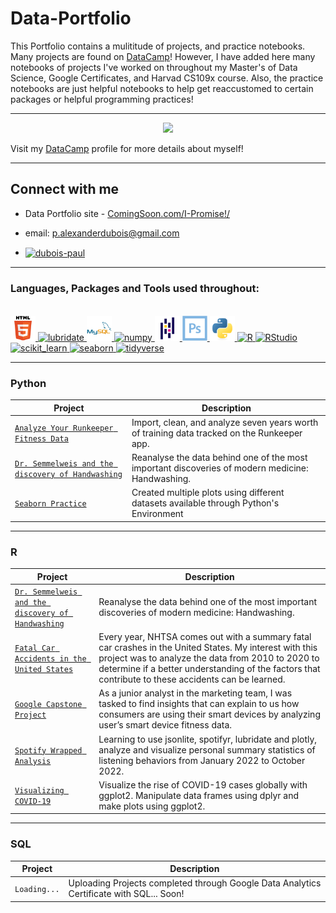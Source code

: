 # Data-Portfolio

This Portfolio contains a mulititude of projects, and practice notebooks. Many projects are found on [DataCamp](https://www.datacamp.com/)! However, I have added here many notebooks of projects I've worked on throughout my Master's of Data Science, Google Certificates, and Harvad CS109x course. Also, the practice notebooks are just helpful notebooks to help get reaccustomed to certain packages or helpful programming practices!

---

<p align="center"> 
<img src="https://recruiting.cdn.greenhouse.io/external_greenhouse_job_boards/logos/000/004/942/original/fb-optimized.jpg?1612253712" width="300">
</p>


Visit my [DataCamp](https://www.datacamp.com/profile/palexanderdubois) profile for more details about myself!

---

## Connect with me

- Data Portfolio site -  <a href="">ComingSoon.com/I-Promise!/</a>

- email: p.alexanderdubois@gmail.com

- <a href="https://www.linkedin.com/in/dubois-paul/" target="blank"><img align="center" src="https://raw.githubusercontent.com/rahuldkjain/github-profile-readme-generator/master/src/images/icons/Social/linked-in-alt.svg" alt="dubois-paul" height="30" width="40" /></a>

---

<h3 align="left">Languages, Packages and Tools used throughout:</h3><br>
<a href="https://www.w3.org/html/" target="_blank" rel="noreferrer"> <img src="https://raw.githubusercontent.com/devicons/devicon/master/icons/html5/html5-original-wordmark.svg" alt="html5" width="40" height="40"/> </a> 
<a href="https://lubridate.tidyverse.org/" target="_blank" rel="noreferrer"> <img src="https://lubridate.tidyverse.org/logo.png" alt="lubridate" width="40" height="40"/> </a> 
<a href="https://www.mysql.com/" target="_blank" rel="noreferrer"> <img src="https://raw.githubusercontent.com/devicons/devicon/master/icons/mysql/mysql-original-wordmark.svg" alt="mysql" width="40" height="40"/> </a>
<a href="https://numpy.org/" target="_blank" rel="noreferrer"> <img src="https://numpy.org/images/logo.svg" alt="numpy" width="40" height="40"/> </a> 
<a href="https://pandas.pydata.org/" target="_blank" rel="noreferrer"> <img src="https://raw.githubusercontent.com/devicons/devicon/2ae2a900d2f041da66e950e4d48052658d850630/icons/pandas/pandas-original.svg" alt="pandas" width="40" height="40"/> </a> 
<a href="https://www.photoshop.com/en" target="_blank" rel="noreferrer"> <img src="https://raw.githubusercontent.com/devicons/devicon/master/icons/photoshop/photoshop-line.svg" alt="photoshop" width="40" height="40"/> </a> 
<a href="https://www.python.org" target="_blank" rel="noreferrer"> <img src="https://raw.githubusercontent.com/devicons/devicon/master/icons/python/python-original.svg" alt="python" width="40" height="40"/> </a> 
<a href="https://www.r-project.org/" target="_blank" rel="noreferrer"> <img src="https://www.r-project.org/Rlogo.png" alt="R" width="40" height="40"/> </a> 
<a href="https://posit.co/downloads/" target="_blank" rel="noreferrer"> <img src="https://swag.rstudio.com/uploads/1/3/1/3/131335021/s815253891256106552_p6_i2_w660.png" alt="RStudio" width="40" height="40"/> </a> 
<a href="https://scikit-learn.org/" target="_blank" rel="noreferrer"> <img src="https://upload.wikimedia.org/wikipedia/commons/0/05/Scikit_learn_logo_small.svg" alt="scikit_learn" width="40" height="40"/> </a> 
<a href="https://seaborn.pydata.org/" target="_blank" rel="noreferrer"> <img src="https://seaborn.pydata.org/_images/logo-mark-lightbg.svg" alt="seaborn" width="40" height="40"/> </a> 
<a href="https://www.tidyverse.org/" target="_blank" rel="noreferrer"> <img src="https://d33wubrfki0l68.cloudfront.net/476fa4025501dcec05be08248b32d390dd2337d5/574c6/css/images/hex/tidyr.png" alt="tidyverse" width="40" height="40"/> </a> </p>

---

### **Python**
| Project | Description |
| --- | --- |
| [`Analyze Your Runkeeper Fitness Data`](https://github.com/dhubois/Data-Portfolio/tree/main/Python/Analyzing%20Runkeep%20Data) | Import, clean, and analyze seven years worth of training data tracked on the Runkeeper app. |
| [`Dr. Semmelweis and the discovery of Handwashing`](https://github.com/dhubois/Data-Portfolio/tree/main/Python/Dr.%20Semmelweis%20and%20the%20Discovery%20of%20Handwashing) | Reanalyse the data behind one of the most important discoveries of modern medicine: Handwashing. |
|[`Seaborn Practice`](https://github.com/dhubois/Data-Portfolio/tree/main/Python/Seaborn%20Fun%20Practice)| Created multiple plots using different datasets available through Python's Environment |

---

### **R**
| Project | Description |
| --- | --- |
| [`Dr. Semmelweis and the discovery of Handwashing`](https://github.com/dhubois/Data-Portfolio/tree/main/R/Dr.%20Semmelweis%20and%20the%20Discovery%20of%20Handwashing) | Reanalyse the data behind one of the most important discoveries of modern medicine: Handwashing. |
| [`Fatal Car Accidents in the United States`](https://github.com/dhubois/Data-Portfolio/tree/main/R/Fatal%20Car%20Accidents%20in%20the%20US) | Every year, NHTSA comes out with a summary fatal car crashes in the United States. My interest with this project was to analyze the data from 2010 to 2020 to determine if a better understanding of the factors that contribute to these accidents can be learned. |
| [`Google Capstone Project`](https://github.com/dhubois/Data-Portfolio/tree/main/R/Google%20Capstone%20Project) | As a junior analyst in the marketing team, I was tasked to find insights that can explain to us how consumers are using their smart devices by analyzing user’s smart device fitness data. |
|[`Spotify Wrapped Analysis`](https://github.com/dhubois/Data-Portfolio/tree/main/R/Spotify%20Wrapped%20Analysis)| Learning to use jsonlite, spotifyr, lubridate and plotly, analyze and visualize personal summary statistics of listening behaviors from January 2022 to October 2022. |
| [`Visualizing COVID-19`](https://github.com/dhubois/Data-Portfolio/tree/main/R/Visualizing%20COVID-19) | Visualize the rise of COVID-19 cases globally with ggplot2. Manipulate data frames using dplyr and make plots using ggplot2. |


---

### **SQL**
| Project | Description |
| --- | --- |
| `Loading...` | Uploading Projects completed through Google Data Analytics Certificate with SQL... Soon! |
